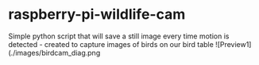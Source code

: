 # raspberry-pi-wildlife-cam
Simple python script that will save a still image every time motion is detected - created to capture images of birds on our bird table
![Preview1](./images/birdcam_diag.png
